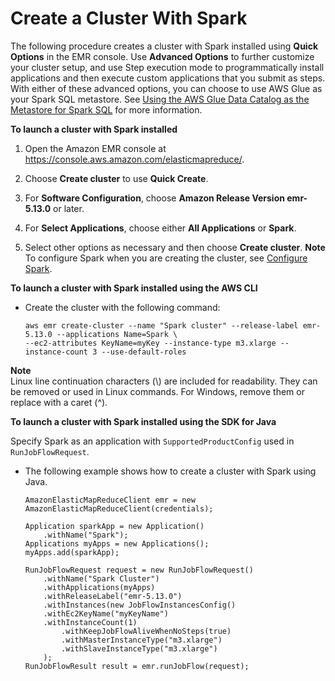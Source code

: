 # Create a Cluster With Spark<a name="emr-spark-launch"></a>

The following procedure creates a cluster with Spark installed using **Quick Options** in the EMR console\. Use **Advanced Options** to further customize your cluster setup, and use Step execution mode to programmatically install applications and then execute custom applications that you submit as steps\. With either of these advanced options, you can choose to use AWS Glue as your Spark SQL metastore\. See [Using the AWS Glue Data Catalog as the Metastore for Spark SQL](emr-spark-glue.md) for more information\.

**To launch a cluster with Spark installed**

1. Open the Amazon EMR console at [https://console\.aws\.amazon\.com/elasticmapreduce/](https://console.aws.amazon.com/elasticmapreduce/)\.

1. Choose **Create cluster** to use **Quick Create**\.

1.  For **Software Configuration**, choose **Amazon Release Version emr\-5\.13\.0** or later\.

1.  For **Select Applications**, choose either **All Applications** or **Spark**\.

1.  Select other options as necessary and then choose **Create cluster**\.
**Note**  
To configure Spark when you are creating the cluster, see [Configure Spark](emr-spark-configure.md)\.

**To launch a cluster with Spark installed using the AWS CLI**
+ Create the cluster with the following command:

  ```
  aws emr create-cluster --name "Spark cluster" --release-label emr-5.13.0 --applications Name=Spark \
  --ec2-attributes KeyName=myKey --instance-type m3.xlarge --instance-count 3 --use-default-roles
  ```

**Note**  
Linux line continuation characters \(\\\) are included for readability\. They can be removed or used in Linux commands\. For Windows, remove them or replace with a caret \(^\)\.

**To launch a cluster with Spark installed using the SDK for Java**

Specify Spark as an application with `SupportedProductConfig` used in `RunJobFlowRequest`\.
+ The following example shows how to create a cluster with Spark using Java\.

  ```
  AmazonElasticMapReduceClient emr = new AmazonElasticMapReduceClient(credentials);
  
  Application sparkApp = new Application()
      .withName("Spark");
  Applications myApps = new Applications();
  myApps.add(sparkApp);
  
  RunJobFlowRequest request = new RunJobFlowRequest()
      .withName("Spark Cluster")
      .withApplications(myApps)
      .withReleaseLabel("emr-5.13.0")
      .withInstances(new JobFlowInstancesConfig()
      .withEc2KeyName("myKeyName")
      .withInstanceCount(1)
          .withKeepJobFlowAliveWhenNoSteps(true)
          .withMasterInstanceType("m3.xlarge")
          .withSlaveInstanceType("m3.xlarge")
      );			
  RunJobFlowResult result = emr.runJobFlow(request);
  ```